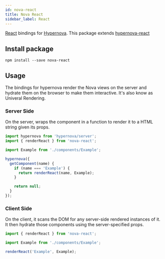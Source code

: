 ```yaml
---
id: nova-react
title: Nova React
sidebar_label: React
---
```


[React](https://reactjs.org/) bindings for [Hypernova](https://github.com/airbnb/hypernova). This package extends [hypernova-react](https://github.com/airbnb/hypernova-react)

## Install package

```shell
npm install --save nova-react
```

## Usage
The bindings for hypernova render the Nova views on the server and hydrate them on the browser to make them interactive. It's also know as Univeral Rendering.  

### Server Side

On the server, wraps the component in a function to render it to a HTML string given its props.

```js
import hypernova from 'hypernova/server';
import { renderReact } from 'nova-react';

import Example from './components/Example';

hypernova({
  getComponent(name) {
    if (name === 'Example') {
      return renderReact(name, Example);
    }

    return null;
  }
});

```

### Client Side

On the client, it scans the DOM for any server-side rendered instances of it. It then hydrate those components using the server-specified props.

```js
import { renderReact } from 'nova-react';

import Example from './components/Example';

renderReact('Example', Example);
```